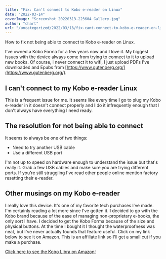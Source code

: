 ```yaml
---
title: "Fix: Can't connect to Kobo e-reader on Linux"
date: "2022-03-14"
coverImage: "Screenshot_20220313-223604_Gallery.jpg"
author: "chart"
url: "/uncategorized/2022/03/13/fix-cant-connect-to-kobo-e-reader-on-linux/"
---
```


How to fix not being able to connect to Kobo e-reader on Linux.

I've owned a Kobo Forma for a few years now and I love it. My biggest issues with the device always come from trying to connect to it to upload new books. Of course, I never connect it to wifi, I just upload PDFs I've downloaded and Epubs from [https://www.gutenberg.org/](https://www.gutenberg.org/).

## I can't connect to my Kobo e-reader Linux

This is a frequent issue for me. It seems like every time I go to plug my Kobo e-reader in it doesn't connect properly and I do it infrequently enough that I don't always have everything I need ready.

## The resolution for not being able to connect

It seems to always be one of two things:

- Need to try another USB cable
- Use a different USB port

I'm not up to speed on hardware enough to understand the issue but that's really it. Grab a few USB cables and make sure you are trying different ports. If you're still struggling I've read other people online mention factory resetting their e-reader.

## Other musings on my Kobo e-reader

I really love this device. It's one of my favorite tech purchases I've made. I'm certainly reading a lot more since I've gotten it. I decided to go with the Kobo brand because of the ease of managing non-proprietary e-books, the only sort I have. I decided to get the Kobo Forma because of the size and physical buttons. At the time I bought it I thought the waterproofness was neat, but I've never actually founds that feature useful. Click on my link below to see it on Amazon. This is an affiliate link so I'll get a small cut if you make a purchase.

[Click here to see the Kobo Libra on Amazon!](https://www.amazon.com/Kobo-Touchscreen-Waterproof-Adjustable-Temperature/dp/B09HSRGZRL?crid=11MY6UC4HOI27&keywords=kobo&qid=1665086485&qu=eyJxc2MiOiIzLjYxIiwicXNhIjoiMy4xNSIsInFzcCI6IjMuMDIifQ%3D%3D&sprefix=kobo%2Caps%2C122&sr=8-4&ufe=app_do%3Aamzn1.fos.18ed3cb5-28d5-4975-8bc7-93deae8f9840&linkCode=ll1&tag=arcadiancloud-20&linkId=3408b549ad967ca9110e6c352f3b5efb&language=en_US&ref_=as_li_ss_tl)
